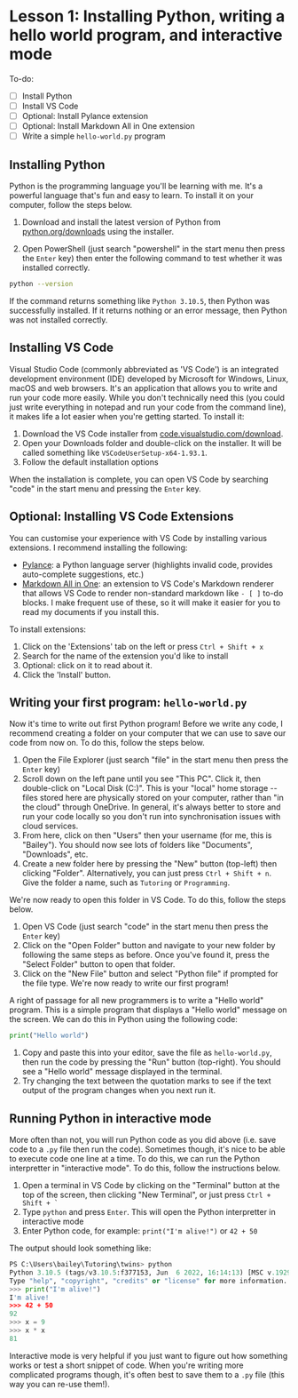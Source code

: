 # Lesson 1: Installing Python, writing a hello world program, and interactive mode
To-do:
- [ ] Install Python
- [ ] Install VS Code
- [ ] Optional: Install Pylance extension
- [ ] Optional: Install Markdown All in One extension
- [ ] Write a simple `hello-world.py` program

## Installing Python
Python is the programming language you'll be learning with me. It's a powerful language that's fun and easy to learn. To install it on your computer, follow the steps below.
1. Download and install the latest version of Python from [python.org/downloads](https://python.org/downloads) using the installer.

2. Open PowerShell (just search "powershell" in the start menu then press the `Enter` key) then enter the following command to test whether it was installed correctly.
```sh
python --version
```
If the command returns something like `Python 3.10.5`, then Python was successfully installed. If it returns nothing or an error message, then Python was not installed correctly.

## Installing VS Code
Visual Studio Code (commonly abbreviated as 'VS Code') is an integrated development environment (IDE) developed by Microsoft for Windows, Linux, macOS and web browsers. It's an application that allows you to write and run your code more easily. While you don't technically need this (you could just write everything in notepad and run your code from the command line), it makes life a lot easier when you're getting started. To install it:
1. Download the VS Code installer from [code.visualstudio.com/download](https://code.visualstudio.com/download).
2. Open your Downloads folder and double-click on the installer. It will be called something like `VSCodeUserSetup-x64-1.93.1`.
3. Follow the default installation options

When the installation is complete, you can open VS Code by searching "code" in the start menu and pressing the `Enter` key.

## Optional: Installing VS Code Extensions
You can customise your experience with VS Code by installing various extensions. I recommend installing the following:
- [Pylance](https://github.com/microsoft/pylance-release): a Python language server (highlights invalid code, provides auto-complete suggestions, etc.)
- [Markdown All in One](https://github.com/yzhang-gh/vscode-markdown): an extension to VS Code's Markdown renderer that allows VS Code to render non-standard markdown like `- [ ]` to-do blocks. I make frequent use of these, so it will make it easier for you to read my documents if you install this.

To install extensions:
1. Click on the 'Extensions' tab on the left or press `Ctrl + Shift + x`
2. Search for the name of the extension you'd like to install
3. Optional: click on it to read about it.
4. Click the 'Install' button.

## Writing your first program: `hello-world.py`
Now it's time to write out first Python program! Before we write any code, I recommend creating a folder on your computer that we can use to save our code from now on. To do this, follow the steps below.
1. Open the File Explorer (just search "file" in the start menu then press the `Enter` key)
2. Scroll down on the left pane until you see "This PC". Click it, then double-click on "Local Disk (C:)". This is your "local" home storage -- files stored here are physically stored on your computer, rather than "in the cloud" through OneDrive. In general, it's always better to store and run your code locally so you don't run into synchronisation issues with cloud services.
3. From here, click on then "Users" then your username (for me, this is "Bailey"). You should now see lots of folders like "Documents", "Downloads", etc.
4. Create a new folder here by pressing the "New" button (top-left) then clicking "Folder". Alternatively, you can just press `Ctrl + Shift + n`. Give the folder a name, such as `Tutoring` or `Programming`.

We're now ready to open this folder in VS Code. To do this, follow the steps below.
1. Open VS Code (just search "code" in the start menu then press the `Enter` key)
2. Click on the "Open Folder" button and navigate to your new folder by following the same steps as before. Once you've found it, press the "Select Folder" button to open that folder.
3. Click on the "New File" button and select "Python file" if prompted for the file type. We're now ready to write our first program!

A right of passage for all new programmers is to write a "Hello world" program. This is a simple program that displays a "Hello world" message on the screen. We can do this in Python using the following code:
```python
print("Hello world")
```

1. Copy and paste this into your editor, save the file as `hello-world.py`, then run the code by pressing the "Run" button (top-right). You should see a "Hello world" message displayed in the terminal. 
2. Try changing the text between the quotation marks to see if the text output of the program changes when you next run it.

## Running Python in interactive mode
More often than not, you will run Python code as you did above (i.e. save code to a `.py` file then run the code). Sometimes though, it's nice to be able to execute code one line at a time. To do this, we can run the Python interpretter in "interactive mode". To do this, follow the instructions below.
1. Open a terminal in VS Code by clicking on the "Terminal" button at the top of the screen, then clicking "New Terminal", or just press ``Ctrl + Shift + ` ``
2. Type `python` and press `Enter`. This will open the Python interpretter in interactive mode
3. Enter Python code, for example: `print("I'm alive!")` or `42 + 50`
   
The output should look something like:
```python
PS C:\Users\bailey\Tutoring\twins> python
Python 3.10.5 (tags/v3.10.5:f377153, Jun  6 2022, 16:14:13) [MSC v.1929 64 bit (AMD64)] on win32
Type "help", "copyright", "credits" or "license" for more information.
>>> print("I'm alive!")
I'm alive!
>>> 42 + 50
92
>>> x = 9
>>> x * x
81
```

Interactive mode is very helpful if you just want to figure out how something works or test a short snippet of code. When you're writing more complicated programs though, it's often best to save them to a `.py` file (this way you can re-use them!).